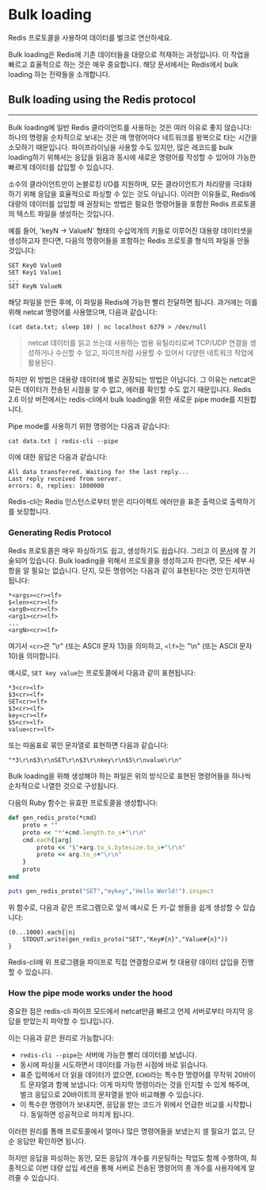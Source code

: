 # Bulk loading
Redis 프로토콜을 사용하여 데이터를 벌크로 연산하세요.

Bulk loading은 Redis에 기존 데이터들을 대량으로 적재하는 과정입니다. 이 작업을 빠르고 효율적으로 하는 것은 매우 중요합니다. 해당 문서에서는
Redis에서 bulk loading 하는 전략들을 소개합니다.

## Bulk loading using the Redis protocol
***
Bulk loading에 일반 Redis 클라이언트를 사용하는 것은 여러 이유로 좋지 않습니다: 하나의 명령을 순차적으로 보내는 것은 매 명령어마다 네트워크를
왕복으로 타는 시간을 소모하기 때문입니다. 파이프라이닝을 사용할 수도 있지만, 많은 레코드를 bulk loading하기 위해서는 응답을 읽음과 동시에 
새로운 명령어를 작성할 수 있어야 가능한 빠르게 데이터를 삽입할 수 있습니다.

소수의 클라이언트만이 논블로킹 I/O를 지원하며, 모든 클라이언트가 처리량을 극대화하기 위해 응답을 효율적으로 파싱할 수 있는 것도 아닙니다. 이러한 이유들로,
Redis에 대량의 데이터를 삽입할 때 권장되는 방법은 필요한 명령어들을 포함한 Redis 프로토콜의 텍스트 파일을 생성하는 것입니다.

예를 들어, 'keyN -> ValueN' 형태의 수십억개의 키들로 이루어진 대용량 데이터셋을 생성하고자 한다면, 다음의 명령어들을 포함하는 Redis 프로토콜 형식의
파일을 만들 것입니다:
~~~redis
SET Key0 Value0
SET Key1 Value1
...
SET KeyN ValueN
~~~

해당 파일을 만든 후에, 이 파일을 Redis에 가능한 빨리 전달하면 됩니다. 과거에는 이를 위해 netcat 명령어를 사용했으며, 다음과 같습니다:
~~~redis
(cat data.txt; sleep 10) | nc localhost 6379 > /dev/null
~~~

> netcat
데이터를 읽고 쓰는데 사용하는 범용 유틸리티로써 TCP/UDP 연결을 생성하거나 수신할 수 있고, 파이프처럼 사용할 수 있어서 다양한 네트워크 작업에 활용된다.

하지만 위 방법은 대용량 데이터에 별로 권장되는 방법은 아닙니다. 그 이유는 netcat은 모든 데이터가 전송된 시점을 알 수 없고, 에러를 확인할 수도 없기
때문입니다. Redis 2.6 이상 버전에서는 redis-cli에서 bulk loading을 위한 새로운 pipe mode를 지원합니다.

Pipe mode를 사용하기 위한 명령어는 다음과 같습니다:
~~~redis
cat data.txt | redis-cli --pipe
~~~

이에 대한 응답은 다음과 같습니다:
~~~redis
All data transferred. Waiting for the last reply...
Last reply received from server.
errors: 0, replies: 1000000
~~~

Redis-cli는 Redis 인스턴스로부터 받은 리다이렉트 에러만을 표준 출력으로 출력하기를 보장합니다.

### Generating Redis Protocol
Redis 프로토콜은 매우 파싱하기도 쉽고, 생성하기도 쉽습니다. 그리고 이 [문서](https://redis.io/docs/latest/develop/reference/protocol-spec/)에 잘 기술되어 있습니다.
Bulk loading을 위해서 프로토콜을 생성하고자 한다면, 모든 세부 사항을 알 필요는 없습니다. 단지, 모든 명령어는 다음과 같이 표현된다는 것만 인지하면 됩니다:
~~~redis
*<args><cr><lf>
$<len><cr><lf>
<arg0><cr><lf>
<arg1><cr><lf>
...
<argN><cr><lf>
~~~

여기서 `<cr>`은 "\r" (또는 ASCII 문자 13)을 의미하고, `<lf>`는 "\n" (또는 ASCII 문자 10)을 의미합니다.

예시로, `SET key value`는 프로토콜에서 다음과 같이 표현됩니다:
~~~redis
*3<cr><lf>
$3<cr><lf>
SET<cr><lf>
$3<cr><lf>
key<cr><lf>
$5<cr><lf>
value<cr><lf>
~~~

또는 따옴표로 묶인 문자열로 표현하면 다음과 같습니다:
~~~redis
"*3\r\n$3\r\nSET\r\n$3\r\nkey\r\n$5\r\nvalue\r\n"
~~~

Bulk loading을 위해 생성해야 하는 파일은 위의 방식으로 표현된 명령어들을 하나씩 순차적으로 나열한 것으로 구성됩니다.

다음의 Ruby 함수는 유효한 프로토콜을 생성합니다:
~~~Ruby
def gen_redis_proto(*cmd)
    proto = ""
    proto << "*"+cmd.length.to_s+"\r\n"
    cmd.each{|arg|
        proto << "$"+arg.to_s.bytesize.to_s+"\r\n"
        proto << arg.to_s+"\r\n"
    }
    proto
end

puts gen_redis_proto("SET","mykey","Hello World!").inspect
~~~

위 함수로, 다음과 같은 프로그램으로 앞서 예시로 든 키-값 쌍들을 쉽게 생성할 수 있습니다:
~~~redis
(0...1000).each{|n|
    STDOUT.write(gen_redis_proto("SET","Key#{n}","Value#{n}"))
}
~~~

Redis-cli에 위 프로그램을 파이프로 직접 연결함으로써 첫 대용량 데이터 삽입을 진행할 수 있습니다.

### How the pipe mode works under the hood
중요한 점은 redis-cli 파이프 모드에서 netcat만큼 빠르고 언제 서버로부터 마지막 응답을 받았는지 파악할 수 있냐입니다.

이는 다음과 같은 원리로 가능합니다:
- `redis-cli --pipe`는 서버에 가능한 빨리 데이터를 보냅니다.
- 동시에 파싱을 시도하면서 데이터를 가능한 시점에 바로 읽습니다.
- 표준 입력에서 더 읽을 데이터가 없으면, `ECHO`라는 특수한 명령어를 무작위 20바이트 문자열과 함께 보냅니다: 이게 마지막 명령이라는 것을 인지할 수 있게 해주며,
벌크 응답으로 20바이트의 문자열을 받아 비교해볼 수 있습니다.
- 이 특수한 명령어가 보내지면, 응답을 받는 코드가 위에서 언급한 비교를 시작합니다. 동일하면 성공적으로 마치게 됩니다.

이러한 원리를 통해 프로토콜에서 얼마나 많은 명령어들을 보냈는지 셀 필요가 없고, 단순 응답만 확인하면 됩니다.

하지만 응답을 파싱하는 동안, 모든 응답의 개수를 카운팅하는 작업도 함께 수행하여, 최종적으로 이번 대량 삽입 세션을 통해 서버로 전송된 명령어의 총 개수를 사용자에게 알려줄 수 있습니다.
